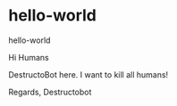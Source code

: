 # hello-world
hello-world

Hi Humans

DestructoBot here. I want to kill all humans!

Regards,
Destructobot
